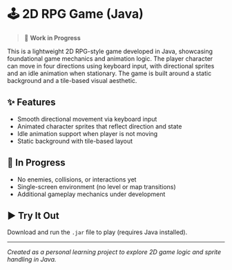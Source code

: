 # 🕹️ 2D RPG Game (Java)
> 🚧 **Work in Progress**

This is a lightweight 2D RPG-style game developed in Java, showcasing foundational game mechanics and animation logic. The player character can move in four directions using keyboard input, with directional sprites and an idle animation when stationary. The game is built around a static background and a tile-based visual aesthetic.

## ✨ Features
- Smooth directional movement via keyboard input
- Animated character sprites that reflect direction and state
- Idle animation support when player is not moving
- Static background with tile-based layout

## 🔧 In Progress
- No enemies, collisions, or interactions yet
- Single-screen environment (no level or map transitions)
- Additional gameplay mechanics under development

## ▶️ Try It Out
Download and run the `.jar` file to play (requires Java installed).

---

*Created as a personal learning project to explore 2D game logic and sprite handling in Java.*
